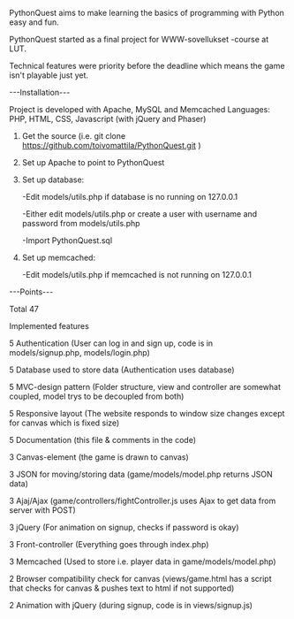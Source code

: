 PythonQuest aims to make learning the basics of programming with Python easy and fun.

PythonQuest started as a final project for WWW-sovellukset -course at LUT.

Technical features were priority before the deadline which means the game isn't playable just yet.


---Installation---

Project is developed with Apache, MySQL and Memcached
Languages: PHP, HTML, CSS, Javascript (with jQuery and Phaser)

1. Get the source (i.e. git clone https://github.com/toivomattila/PythonQuest.git )
2. Set up Apache to point to PythonQuest
3. Set up database:

	-Edit models/utils.php if database is no running on 127.0.0.1

	-Either edit models/utils.php or create a user with username and password from models/utils.php

	-Import PythonQuest.sql
4. Set up memcached:

	-Edit models/utils.php if memcached is not running on 127.0.0.1

---Points---

Total 47

Implemented features

5 Authentication (User can log in and sign up, code is in models/signup.php, models/login.php)

5 Database used to store data (Authentication uses database)

5 MVC-design pattern (Folder structure, view and controller are somewhat coupled, model trys to be decoupled from both)

5 Responsive layout (The website responds to window size changes except for canvas which is fixed size)

5 Documentation (this file & comments in the code)

3 Canvas-element (the game is drawn to canvas)

3 JSON for moving/storing data (game/models/model.php returns JSON data)

3 Ajaj/Ajax (game/controllers/fightController.js uses Ajax to get data from server with POST)

3 jQuery (For animation on signup, checks if password is okay)

3 Front-controller (Everything goes through index.php)

3 Memcached (Used to store i.e. player data in game/models/model.php)

2 Browser compatibility check for canvas (views/game.html has a script that checks for canvas & pushes text to html if not supported)

2 Animation with jQuery (during signup, code is in views/signup.js)
